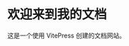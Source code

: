 <!--
 * @Author: lixiaofei05 lixiaofei05@baidu.com
 * @Date: 2024-10-29 14:54:27
 * @LastEditors: lixiaofei05 lixiaofei05@baidu.com
 * @LastEditTime: 2024-10-29 15:00:26
 * @FilePath: /oneweb/docs/index.md
 * @Description: 这是默认设置,请设置`customMade`, 打开koroFileHeader查看配置 进行设置: https://github.com/OBKoro1/koro1FileHeader/wiki/%E9%85%8D%E7%BD%AE
-->
# 欢迎来到我的文档

这是一个使用 VitePress 创建的文档网站。